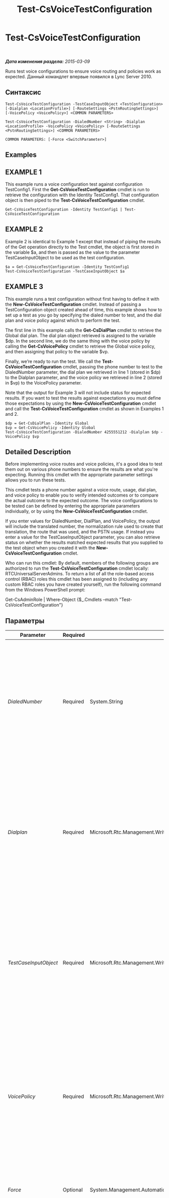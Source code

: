 ﻿---
title: Test-CsVoiceTestConfiguration
TOCTitle: Test-CsVoiceTestConfiguration
ms:assetid: 1c87ef27-0542-49b0-9125-512fd6ed187d
ms:mtpsurl: https://technet.microsoft.com/ru-ru/library/Gg398260(v=OCS.15)
ms:contentKeyID: 49309119
ms.date: 05/19/2016
mtps_version: v=OCS.15
ms.translationtype: HT
---

# Test-CsVoiceTestConfiguration

 

_**Дата изменения раздела:** 2015-03-09_

Runs test voice configurations to ensure voice routing and policies work as expected. Данный командлет впервые появился в Lync Server 2010.

## Синтаксис

    Test-CsVoiceTestConfiguration -TestCaseInputObject <TestConfiguration> [-Dialplan <LocationProfile>] [-RouteSettings <PstnRoutingSettings>] [-VoicePolicy <VoicePolicy>] <COMMON PARAMETERS>

    Test-CsVoiceTestConfiguration -DialedNumber <String> -Dialplan <LocationProfile> -VoicePolicy <VoicePolicy> [-RouteSettings <PstnRoutingSettings>] <COMMON PARAMETERS>

    COMMON PARAMETERS: [-Force <SwitchParameter>]

## Examples

## EXAMPLE 1

This example runs a voice configuration test against configuration TestConfig1. First the **Get-CsVoiceTestConfiguration** cmdlet is run to retrieve the configuration with the Identity TestConfig1. That configuration object is then piped to the **Test-CsVoiceTestConfiguration** cmdlet.

    Get-CsVoiceTestConfiguration -Identity TestConfig1 | Test-CsVoiceTestConfiguration

## EXAMPLE 2

Example 2 is identical to Example 1 except that instead of piping the results of the Get operation directly to the Test cmdlet, the object is first stored in the variable $a, and then is passed as the value to the parameter TestCaseInputObject to be used as the test configuration.

    $a = Get-CsVoiceTestConfiguration -Identity TestConfig1
    Test-CsVoiceTestConfiguration -TestCaseInputObject $a

## EXAMPLE 3

This example runs a test configuration without first having to define it with the **New-CsVoiceTestConfiguration** cmdlet. Instead of passing a TestConfiguration object created ahead of time, this example shows how to set up a test as you go by specifying the dialed number to test, and the dial plan and voice policy against which to perform the test.

The first line in this example calls the **Get-CsDialPlan** cmdlet to retrieve the Global dial plan. The dial plan object retrieved is assigned to the variable $dp. In the second line, we do the same thing with the voice policy by calling the **Get-CsVoicePolicy** cmdlet to retrieve the Global voice policy, and then assigning that policy to the variable $vp.

Finally, we’re ready to run the test. We call the **Test-CsVoiceTestConfiguration** cmdlet, passing the phone number to test to the DialedNumber parameter, the dial plan we retrieved in line 1 (stored in $dp) to the Dialplan parameter, and the voice policy we retrieved in line 2 (stored in $vp) to the VoicePolicy parameter.

Note that the output for Example 3 will not include status for expected results. If you want to test the results against expectations you must define those expectations by using the **New-CsVoiceTestConfiguration** cmdlet and call the **Test-CsVoiceTestConfiguration** cmdlet as shown in Examples 1 and 2.

    $dp = Get-CsDialPlan -Identity Global
    $vp = Get-CsVoicePolicy -Identity Global
    Test-CsVoiceTestConfiguration -DialedNumber 4255551212 -Dialplan $dp -VoicePolicy $vp

## Detailed Description

Before implementing voice routes and voice policies, it's a good idea to test them out on various phone numbers to ensure the results are what you're expecting. Running this cmdlet with the appropriate parameter settings allows you to run these tests.

This cmdlet tests a phone number against a voice route, usage, dial plan, and voice policy to enable you to verify intended outcomes or to compare the actual outcome to the expected outcome. The voice configurations to be tested can be defined by entering the appropriate parameters individually, or by using the **New-CsVoiceTestConfiguration** cmdlet.

If you enter values for DialedNumber, DialPlan, and VoicePolicy, the output will include the translated number, the normalization rule used to create that translation, the route that was used, and the PSTN usage. If instead you enter a value for the TestCaseInputObject parameter, you can also retrieve status on whether the results matched expected results that you supplied to the test object when you created it with the **New-CsVoiceTestConfiguration** cmdlet.

Who can run this cmdlet: By default, members of the following groups are authorized to run the **Test-CsVoiceTestConfiguration** cmdlet locally: RTCUniversalServerAdmins. To return a list of all the role-based access control (RBAC) roles this cmdlet has been assigned to (including any custom RBAC roles you have created yourself), run the following command from the Windows PowerShell prompt:

Get-CsAdminRole | Where-Object {$\_.Cmdlets –match "Test-CsVoiceTestConfiguration"}

## Параметры


<table>
<colgroup>
<col style="width: 25%" />
<col style="width: 25%" />
<col style="width: 25%" />
<col style="width: 25%" />
</colgroup>
<thead>
<tr class="header">
<th>Parameter</th>
<th>Required</th>
<th>Type</th>
<th>Description</th>
</tr>
</thead>
<tbody>
<tr class="odd">
<td><p><em>DialedNumber</em></p></td>
<td><p>Required</p></td>
<td><p>System.String</p></td>
<td><p>The phone number to run the test against. Based on the dial plan, route, and policy, this number will be normalized and displayed as output.</p>
<p>This parameter is required unless the TestCaseInputObject parameter is supplied with a value. You cannot supply a DialedNumber and a TestCaseInputObject. (The TestCaseInputObject already contains a DialedNumber within that object.)</p>
<p></p></td>
</tr>
<tr class="even">
<td><p><em>Dialplan</em></p></td>
<td><p>Required</p></td>
<td><p>Microsoft.Rtc.Management.WritableConfig.Policy.Voice.LocationProfile</p></td>
<td><p>A reference to a dial plan object of the dial plan to use when running the test. Dial plan objects can be retrieved by calling the <strong>Get-CsDialPlan</strong> cmdlet.</p>
<p>This parameter is required if you’ve also specified the DialedNumber parameter. Do not use this parameter if you are using the TestCaseInputObject parameter. If you do, the object in this parameter must match the dial plan specified in the TestCaseInputObject, making the use of this parameter redundant.</p>
<p></p></td>
</tr>
<tr class="odd">
<td><p><em>TestCaseInputObject</em></p></td>
<td><p>Required</p></td>
<td><p>Microsoft.Rtc.Management.WritableConfig.Policy.Voice.TestConfiguration</p></td>
<td><p>An object containing a reference to the voice configuration to test. This object reference can be retrieved by calling the <strong>Get-CsVoiceTestConfiguration</strong> cmdlet.</p>
<p>If you call the cmdlet with this parameter, you cannot specify a DialedNumber. You should also not specify a Dialplan or VoicePolicy, as those would be redundant with the values in the voice test configuration object.</p>
<p></p></td>
</tr>
<tr class="even">
<td><p><em>VoicePolicy</em></p></td>
<td><p>Required</p></td>
<td><p>Microsoft.Rtc.Management.WritableConfig.Policy.Voice.VoicePolicy</p></td>
<td><p>A reference to a voice policy object of the voice policy to use when running the test. Voice policy objects can be retrieved by calling the <strong>Get-CsVoicePolicy</strong> cmdlet.</p>
<p>This parameter is required if you’ve also specified the DialedNumber parameter. Do not use this parameter if you are using the TestCaseInputObject parameter. If you do, the object in this parameter must match the voice policy specified in the TestCaseInputObject, making the use of this parameter redundant.</p>
<p></p></td>
</tr>
<tr class="odd">
<td><p><em>Force</em></p></td>
<td><p>Optional</p></td>
<td><p>System.Management.Automation.SwitchParameter</p></td>
<td><p>Suppresses any confirmation prompts that would otherwise be displayed before making changes.</p></td>
</tr>
<tr class="even">
<td><p><em>RouteSettings</em></p></td>
<td><p>Optional</p></td>
<td><p>Microsoft.Rtc.Management.WritableConfig.Policy.Voice.PstnRoutingSettings</p></td>
<td><p>A reference to an object containing all the voice routes available on the Lync Server installation. You can retrieve this object by calling the <strong>Get-CsRoutingConfiguration</strong> cmdlet.</p>
<p>You can use this parameter with either the DialedNumber parameter or with the TestCaseInputObject parameter.</p>
<p></p></td>
</tr>
</tbody>
</table>


## Input Types

Microsoft.Rtc.Management.WritableConfig.Policy.Voice.TestConfiguration object. Accepts pipelined input of a voice test configuration object.

## Return Types

This cmdlet returns an object of type Microsoft.Rtc.Management.Voice.OcsVoiceTestResult.

## См. также

#### Другие ресурсы

[New-CsVoiceTestConfiguration](new-csvoicetestconfiguration.md)  
[Remove-CsVoiceTestConfiguration](remove-csvoicetestconfiguration.md)  
[Set-CsVoiceTestConfiguration](set-csvoicetestconfiguration.md)  
[Get-CsVoiceTestConfiguration](get-csvoicetestconfiguration.md)  
[Get-CsDialPlan](get-csdialplan.md)  
[Get-CsVoicePolicy](get-csvoicepolicy.md)  
[Get-CsRoutingConfiguration](get-csroutingconfiguration.md)

